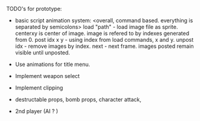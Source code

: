 
TODO's for prototype:

-  basic script animation system:
	<overall, command based.  everything is separated by semicolons>
	load "path" - load image file as sprite.  centerxy is center of image.
			image is refered to by indexes generated from 0.
	post idx x y   - using index from load commands, x and y.
	unpost idx    - remove images by index. 
	next          - next frame.  images posted remain visible until unposted.

-  Use animations for title menu.
-  Implement weapon select
-  Implement clipping
-  destructable props, bomb props, character attack,
-  2nd player (AI ? )
